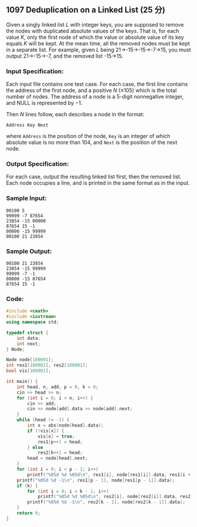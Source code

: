##  **1097 Deduplication on a Linked List (25 分)** 

Given a singly linked list *L* with integer keys, you are supposed to remove the nodes with duplicated absolute values of the keys. That is, for each value *K*, only the first node of which the value or absolute value of its key equals *K* will be kept. At the mean time, all the removed nodes must be kept in a separate list. For example, given *L* being 21→-15→-15→-7→15, you must output 21→-15→-7, and the removed list -15→15.

### Input Specification:

Each input file contains one test case. For each case, the first line contains the address of the first node, and a positive *N* (≤105) which is the total number of nodes. The address of a node is a 5-digit nonnegative integer, and NULL is represented by −1.

Then *N* lines follow, each describes a node in the format:

```
Address Key Next
```

where `Address` is the position of the node, `Key` is an integer of which absolute value is no more than 104, and `Next` is the position of the next node.

### Output Specification:

For each case, output the resulting linked list first, then the removed list. Each node occupies a line, and is printed in the same format as in the input.

### Sample Input:

```in
00100 5
99999 -7 87654
23854 -15 00000
87654 15 -1
00000 -15 99999
00100 21 23854
```

### Sample Output:

```out
00100 21 23854
23854 -15 99999
99999 -7 -1
00000 -15 87654
87654 15 -1
```

### Code:

```c++
#include <cmath>
#include <iostream>
using namespace std;

typedef struct {
    int data;
    int next;
} Node;

Node node[100001];
int res1[100001], res2[100001];
bool vis[100001];

int main() {
    int head, n, add, p = 0, k = 0;
    cin >> head >> n;
    for (int i = 0; i < n; i++) {
        cin >> add;
        cin >> node[add].data >> node[add].next;
    }
    while (head != -1) {
        int x = abs(node[head].data);
        if (!vis[x]) {
            vis[x] = true;
            res1[p++] = head;
        } else
            res2[k++] = head;
        head = node[head].next;
    }
    for (int i = 0; i < p - 1; i++)
        printf("%05d %d %05d\n", res1[i], node[res1[i]].data, res1[i + 1]);
    printf("%05d %d -1\n", res1[p - 1], node[res1[p - 1]].data);
    if (k) {
        for (int i = 0; i < k - 1; i++)
            printf("%05d %d %05d\n", res2[i], node[res2[i]].data, res2[i + 1]);
        printf("%05d %d -1\n", res2[k - 1], node[res2[k - 1]].data);
    }
    return 0;
}
```

